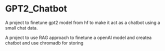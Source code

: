 # GPT2_Chatbot

A project to finetune gpt2 model from hf to make it act as a chatbot using a small chat data.

A project to use RAG approach to finetune a openAI model and createa chatbot and use chromadb for storing

